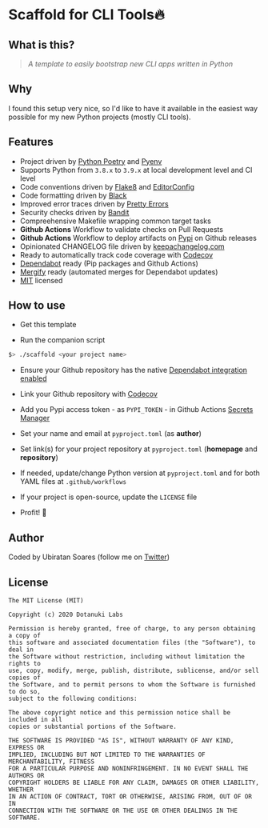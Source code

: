 # Scaffold for CLI Tools🔥

## What is this?

> *A template to easily bootstrap new CLI apps written in Python*

## Why

I found this setup very nice, so I'd like to have it available in the easiest way possible for my new Python projects (mostly CLI tools).

## Features

- Project driven by [Python Poetry](https://python-poetry.org/) and [Pyenv](https://github.com/pyenv/pyenv)
- Supports Python from `3.8.x` to `3.9.x` at local development level and CI level
- Code conventions driven by [Flake8](https://flake8.pycqa.org/en/latest/) and [EditorConfig](https://editorconfig.org/)
- Code formatting driven by [Black](https://github.com/psf/black)
- Improved error traces driven by [Pretty Errors](https://github.com/onelivesleft/PrettyErrors/)
- Security checks driven by [Bandit](https://bandit.readthedocs.io/en/latest/)
- Compreehensive Makefile wrapping common target tasks
- **Github Actions** Workflow to validate checks on Pull Requests
- **Github Actions** Workflow to deploy artifacts on [Pypi](https://pypi.org/) on Github releases
- Opinionated CHANGELOG file driven by [keepachangelog.com](https://keepachangelog.com)
- Ready to automatically track code coverage with [Codecov](https://codecov.io/)
- [Dependabot](https://docs.github.com/en/github/administering-a-repository/keeping-your-dependencies-updated-automatically) ready (Pip packages and Github Actions)
- [Mergify](https://mergify.io/) ready (automated merges for Dependabot updates)
- [MIT](https://choosealicense.com/licenses/mit) licensed

## How to use

- Get this template

- Run the companion script

```bash
$> ./scaffold <your project name>
```

- Ensure your Github repository has the native [Dependabot integration enabled](https://docs.github.com/en/github/administering-a-repository/enabling-and-disabling-version-updates)

- Link your Github repository with [Codecov](https://codecov.io/)

- Add you Pypi access token - as `PYPI_TOKEN` - in Github Actions [Secrets Manager](https://docs.github.com/en/actions/configuring-and-managing-workflows/creating-and-storing-encrypted-secrets)

- Set your name and email at `pyproject.toml` (as **author**)
- Set link(s) for your project repository at `pyproject.toml` (**homepage** and **repository**)
- If needed, update/change Python version at `pyproject.toml` and for both YAML files at `.github/workflows`
- If your project is open-source, update the `LICENSE` file

- Profit! 💯

## Author

Coded by Ubiratan Soares (follow me on [Twitter](https://twitter.com/ubiratanfsoares))

## License

```
The MIT License (MIT)

Copyright (c) 2020 Dotanuki Labs

Permission is hereby granted, free of charge, to any person obtaining a copy of
this software and associated documentation files (the "Software"), to deal in
the Software without restriction, including without limitation the rights to
use, copy, modify, merge, publish, distribute, sublicense, and/or sell copies of
the Software, and to permit persons to whom the Software is furnished to do so,
subject to the following conditions:

The above copyright notice and this permission notice shall be included in all
copies or substantial portions of the Software.

THE SOFTWARE IS PROVIDED "AS IS", WITHOUT WARRANTY OF ANY KIND, EXPRESS OR
IMPLIED, INCLUDING BUT NOT LIMITED TO THE WARRANTIES OF MERCHANTABILITY, FITNESS
FOR A PARTICULAR PURPOSE AND NONINFRINGEMENT. IN NO EVENT SHALL THE AUTHORS OR
COPYRIGHT HOLDERS BE LIABLE FOR ANY CLAIM, DAMAGES OR OTHER LIABILITY, WHETHER
IN AN ACTION OF CONTRACT, TORT OR OTHERWISE, ARISING FROM, OUT OF OR IN
CONNECTION WITH THE SOFTWARE OR THE USE OR OTHER DEALINGS IN THE SOFTWARE.
```
